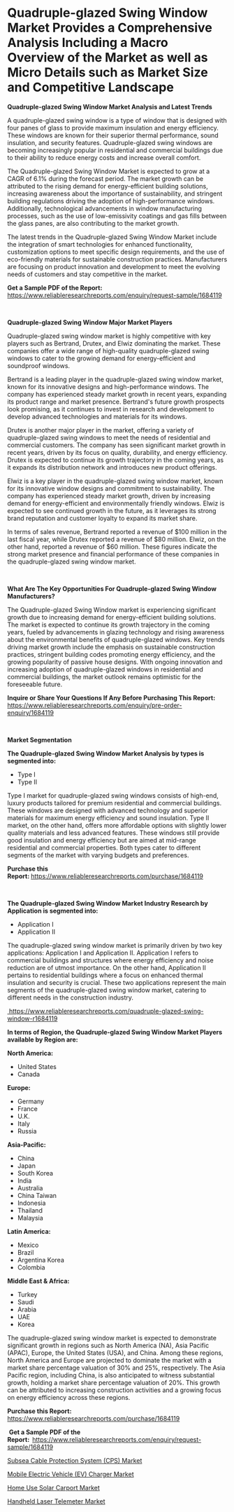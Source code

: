 <p><h1>Quadruple-glazed Swing Window Market Provides a Comprehensive Analysis Including a Macro Overview of the Market as well as Micro Details such as Market Size and Competitive Landscape</h1></p><p><strong>Quadruple-glazed Swing Window Market Analysis and Latest Trends</strong></p>
<p><p>A quadruple-glazed swing window is a type of window that is designed with four panes of glass to provide maximum insulation and energy efficiency. These windows are known for their superior thermal performance, sound insulation, and security features. Quadruple-glazed swing windows are becoming increasingly popular in residential and commercial buildings due to their ability to reduce energy costs and increase overall comfort.</p><p>The Quadruple-glazed Swing Window Market is expected to grow at a CAGR of 6.1% during the forecast period. The market growth can be attributed to the rising demand for energy-efficient building solutions, increasing awareness about the importance of sustainability, and stringent building regulations driving the adoption of high-performance windows. Additionally, technological advancements in window manufacturing processes, such as the use of low-emissivity coatings and gas fills between the glass panes, are also contributing to the market growth.</p><p>The latest trends in the Quadruple-glazed Swing Window Market include the integration of smart technologies for enhanced functionality, customization options to meet specific design requirements, and the use of eco-friendly materials for sustainable construction practices. Manufacturers are focusing on product innovation and development to meet the evolving needs of customers and stay competitive in the market.</p></p>
<p><strong>Get a Sample PDF of the Report:&nbsp;</strong> <a href="https://www.reliableresearchreports.com/enquiry/request-sample/1684119">https://www.reliableresearchreports.com/enquiry/request-sample/1684119</a></p>
<p>&nbsp;</p>
<p><strong>Quadruple-glazed Swing Window Major Market Players</strong></p>
<p><p>Quadruple-glazed swing window market is highly competitive with key players such as Bertrand, Drutex, and Elwiz dominating the market. These companies offer a wide range of high-quality quadruple-glazed swing windows to cater to the growing demand for energy-efficient and soundproof windows.</p><p>Bertrand is a leading player in the quadruple-glazed swing window market, known for its innovative designs and high-performance windows. The company has experienced steady market growth in recent years, expanding its product range and market presence. Bertrand's future growth prospects look promising, as it continues to invest in research and development to develop advanced technologies and materials for its windows.</p><p>Drutex is another major player in the market, offering a variety of quadruple-glazed swing windows to meet the needs of residential and commercial customers. The company has seen significant market growth in recent years, driven by its focus on quality, durability, and energy efficiency. Drutex is expected to continue its growth trajectory in the coming years, as it expands its distribution network and introduces new product offerings.</p><p>Elwiz is a key player in the quadruple-glazed swing window market, known for its innovative window designs and commitment to sustainability. The company has experienced steady market growth, driven by increasing demand for energy-efficient and environmentally friendly windows. Elwiz is expected to see continued growth in the future, as it leverages its strong brand reputation and customer loyalty to expand its market share.</p><p>In terms of sales revenue, Bertrand reported a revenue of $100 million in the last fiscal year, while Drutex reported a revenue of $80 million. Elwiz, on the other hand, reported a revenue of $60 million. These figures indicate the strong market presence and financial performance of these companies in the quadruple-glazed swing window market.</p></p>
<p>&nbsp;</p>
<p><strong>What Are The Key Opportunities For Quadruple-glazed Swing Window Manufacturers?</strong></p>
<p><p>The Quadruple-glazed Swing Window market is experiencing significant growth due to increasing demand for energy-efficient building solutions. The market is expected to continue its growth trajectory in the coming years, fueled by advancements in glazing technology and rising awareness about the environmental benefits of quadruple-glazed windows. Key trends driving market growth include the emphasis on sustainable construction practices, stringent building codes promoting energy efficiency, and the growing popularity of passive house designs. With ongoing innovation and increasing adoption of quadruple-glazed windows in residential and commercial buildings, the market outlook remains optimistic for the foreseeable future.</p></p>
<p><strong>Inquire or Share Your Questions If Any Before Purchasing This Report:</strong> <a href="https://www.reliableresearchreports.com/enquiry/pre-order-enquiry/1684119">https://www.reliableresearchreports.com/enquiry/pre-order-enquiry/1684119</a></p>
<p>&nbsp;</p>
<p><strong>Market Segmentation</strong></p>
<p><strong>The Quadruple-glazed Swing Window Market Analysis by types is segmented into:</strong></p>
<p><ul><li>Type I</li><li>Type II</li></ul></p>
<p><p>Type I market for quadruple-glazed swing windows consists of high-end, luxury products tailored for premium residential and commercial buildings. These windows are designed with advanced technology and superior materials for maximum energy efficiency and sound insulation. Type II market, on the other hand, offers more affordable options with slightly lower quality materials and less advanced features. These windows still provide good insulation and energy efficiency but are aimed at mid-range residential and commercial properties. Both types cater to different segments of the market with varying budgets and preferences.</p></p>
<p><strong>Purchase this Report:&nbsp;</strong><a href="https://www.reliableresearchreports.com/purchase/1684119">https://www.reliableresearchreports.com/purchase/1684119</a></p>
<p>&nbsp;</p>
<p><strong>The Quadruple-glazed Swing Window Market Industry Research by Application is segmented into:</strong></p>
<p><ul><li>Application I</li><li>Application II</li></ul></p>
<p><p>The quadruple-glazed swing window market is primarily driven by two key applications: Application I and Application II. Application I refers to commercial buildings and structures where energy efficiency and noise reduction are of utmost importance. On the other hand, Application II pertains to residential buildings where a focus on enhanced thermal insulation and security is crucial. These two applications represent the main segments of the quadruple-glazed swing window market, catering to different needs in the construction industry.</p></p>
<p><a href="https://www.reliableresearchreports.com/quadruple-glazed-swing-window-r1684119">&nbsp;https://www.reliableresearchreports.com/quadruple-glazed-swing-window-r1684119</a></p>
<p><strong>In terms of Region, the Quadruple-glazed Swing Window Market Players available by Region are:</strong></p>
<p>
    <p> <strong> North America: </strong>
        <ul>
            <li>United States</li>
            <li>Canada</li>
        </ul>
        </p> 
    <p> <strong> Europe: </strong>
        <ul>
            <li>Germany</li>
            <li>France</li>
            <li>U.K.</li>
            <li>Italy</li>
            <li>Russia</li>
        </ul>
        </p> 
    <p> <strong> Asia-Pacific: </strong>
        <ul>
            <li>China</li>
            <li>Japan</li>
            <li>South Korea</li>
            <li>India</li>
            <li>Australia</li>
            <li>China Taiwan</li>
            <li>Indonesia</li>
            <li>Thailand</li>
            <li>Malaysia</li>
        </ul>
        </p> 
    <p> <strong> Latin America: </strong>
        <ul>
            <li>Mexico</li>
            <li>Brazil</li>
            <li>Argentina Korea</li>
            <li>Colombia</li>
        </ul>
        </p> 
    <p> <strong> Middle East & Africa: </strong>
        <ul>
            <li>Turkey</li>
            <li>Saudi</li>
            <li>Arabia</li>
            <li>UAE</li>
            <li>Korea</li>
        </ul>
    </p>
    </p>
<p><p>The quadruple-glazed swing window market is expected to demonstrate significant growth in regions such as North America (NA), Asia Pacific (APAC), Europe, the United States (USA), and China. Among these regions, North America and Europe are projected to dominate the market with a market share percentage valuation of 30% and 25%, respectively. The Asia Pacific region, including China, is also anticipated to witness substantial growth, holding a market share percentage valuation of 20%. This growth can be attributed to increasing construction activities and a growing focus on energy efficiency across these regions.</p></p>
<p><strong>Purchase this Report: </strong><a href="https://www.reliableresearchreports.com/purchase/1684119">https://www.reliableresearchreports.com/purchase/1684119</a></p>
<p>&nbsp;<strong>Get a Sample PDF of the Report:&nbsp;&nbsp;</strong><a href="https://www.reliableresearchreports.com/enquiry/request-sample/1684119">https://www.reliableresearchreports.com/enquiry/request-sample/1684119</a></p>
<p><strong></strong></p>
<p><p><a href="https://github.com/arionmp/Market-Research-Report-List-4/blob/main/subsea-cable-protection-system-cps-market.md">Subsea Cable Protection System (CPS) Market</a></p><p><a href="https://github.com/markusgodoy/Market-Research-Report-List-4/blob/main/mobile-electric-vehicle-ev-charger-market.md">Mobile Electric Vehicle (EV) Charger Market</a></p><p><a href="https://medium.com/@richard.james09789/global-home-use-solar-carport-industry-research-report-competitive-landscape-market-size-3ac62b28f06b">Home Use Solar Carport Market</a></p><p><a href="https://medium.com/@rebecca.smith5467/handheld-laser-telemeter-market-size-market-segmentation-market-trends-and-growth-analysis-27584262ecd3">Handheld Laser Telemeter Market</a></p></p>